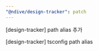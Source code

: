 ```yaml
---
"@ndive/design-tracker": patch
---
```



[design-tracker] path alias 추가

[design-tracker] tsconfig path alias
